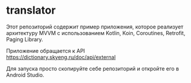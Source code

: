 # translator

Этот репозиторий содержит пример приложения, которое реализует архитектуру MVVM с использованием Kotlin, Koin, Coroutines, Retrofit, Paging Library.

Приложение обращается к API https://dictionary.skyeng.ru/doc/api/external

Для запуска просто скопируйте себе репозиторий и откройте его в Android Studio.
